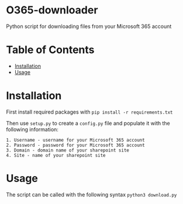 # O365-downloader
Python script for downloading files from your Microsoft 365 account

Table of Contents
=================
* [Installation](#Installation)
* [Usage](#Usage)

# Installation

First install required packages with `pip install -r requirements.txt`

Then use `setup.py` to create a `config.py` file and populate it with the following information:
```
1. Username - username for your Microsoft 365 account
2. Password - password for your Microsoft 365 account
3. Domain - domain name of your sharepoint site
4. Site - name of your sharepoint site
```

# Usage

The script can be called with the following syntax `python3 download.py`

